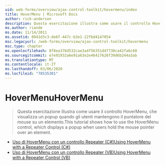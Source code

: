 ```yaml
---
uid: web-forms/overview/ajax-control-toolkit/hovermenu/index
title: HoverMenu | Microsoft Docs
author: rick-anderson
description: Questa esercitazione illustra come usare il controllo HoverMenu, che visualizza un popup quando gli utenti mantengono il puntatore del mouse su un elemento.
ms.author: riande
ms.date: 11/14/2011
ms.assetid: 0941d3c3-de6f-447c-b3e1-22fbd4147054
msc.legacyurl: /web-forms/overview/ajax-control-toolkit/hovermenu
msc.type: chapter
ms.openlocfilehash: 8f8ea376d532cae3a4f56351d47730ca42fa6c60
ms.sourcegitcommit: e7e91932a6e91a63e2e46417626f39d6b244a3ab
ms.translationtype: MT
ms.contentlocale: it-IT
ms.lasthandoff: 03/06/2020
ms.locfileid: "78535301"
---
```

# <a name="hovermenu"></a><span data-ttu-id="3f48f-103">HoverMenu</span><span class="sxs-lookup"><span data-stu-id="3f48f-103">HoverMenu</span></span>

> <span data-ttu-id="3f48f-104">Questa esercitazione illustra come usare il controllo HoverMenu, che visualizza un popup quando gli utenti mantengono il puntatore del mouse su un elemento.</span><span class="sxs-lookup"><span data-stu-id="3f48f-104">This tutorial shows how to use the HoverMenu control, which displays a popup when users hold the mouse pointer over an element.</span></span>

- [<span data-ttu-id="3f48f-105">Uso di HoverMenu con un controllo Repeater (C#)</span><span class="sxs-lookup"><span data-stu-id="3f48f-105">Using HoverMenu with a Repeater Control (C#)</span></span>](using-hovermenu-with-a-repeater-control-cs.md)
- [<span data-ttu-id="3f48f-106">Uso di HoverMenu con un controllo Repeater (VB)</span><span class="sxs-lookup"><span data-stu-id="3f48f-106">Using HoverMenu with a Repeater Control (VB)</span></span>](using-hovermenu-with-a-repeater-control-vb.md)

